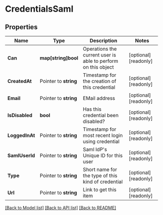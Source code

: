 # CredentialsSaml

## Properties

Name | Type | Description | Notes
------------ | ------------- | ------------- | -------------
**Can** | **map[string]bool** | Operations the current user is able to perform on this object | [optional] [readonly] 
**CreatedAt** | Pointer to **string** | Timestamp for the creation of this credential | [optional] [readonly] 
**Email** | Pointer to **string** | EMail address | [optional] [readonly] 
**IsDisabled** | **bool** | Has this credential been disabled? | [optional] [readonly] 
**LoggedInAt** | Pointer to **string** | Timestamp for most recent login using credential | [optional] [readonly] 
**SamlUserId** | Pointer to **string** | Saml IdP&#39;s Unique ID for this user | [optional] [readonly] 
**Type** | Pointer to **string** | Short name for the type of this kind of credential | [optional] [readonly] 
**Url** | Pointer to **string** | Link to get this item | [optional] [readonly] 

[[Back to Model list]](../README.md#documentation-for-models) [[Back to API list]](../README.md#documentation-for-api-endpoints) [[Back to README]](../README.md)


